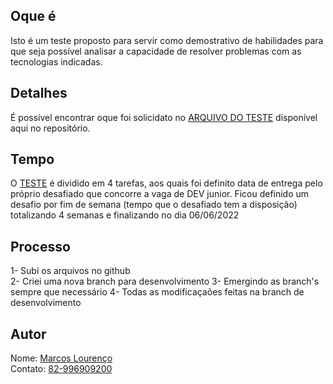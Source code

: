 ## Oque é 
Isto é um teste proposto para servir como demostrativo de habilidades para que seja possível analisar a capacidade de resolver problemas com as tecnologias indicadas.

## Detalhes
É possível encontrar oque foi solicidato no [ARQUIVO DO TESTE](https://github.com/skymarkos7/teste_junor_php/blob/master/LEIA-ME.pdf) disponível aqui no repositório.


## Tempo
O [TESTE](https://github.com/skymarkos7/teste_junor_php/blob/master/LEIA-ME.pdf) é dividido em 4 tarefas, aos quais foi definito data de entrega pelo próprio desafiado que concorre a vaga de DEV junior. Ficou definido um desafio por fim de semana (tempo que o desafiado tem a disposição) totalizando 4 semanas e finalizando no dia 06/06/2022

## Processo
1- Subi os arquivos no github  
2- Criei uma nova branch para desenvolvimento
3- Emergindo as branch's sempre que necessário
4- Todas as modificaçaões feitas na branch de desenvolvimento


## Autor
Nome: [Marcos Lourenço](https://www.linkedin.com/in/skymarkos7/)    
Contato: [82-996909200](https://api.whatsapp.com/send?phone=5582996909200&text=oi%20Marcos%20te%20achei%20pelo%20git%20hub%20no%20projeto%20PHP%20junior)

